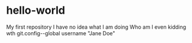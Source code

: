 # hello-world
My first repository
I have no idea what I am doing
Who am I even kidding wth
git.config--global username "Jane Doe"
